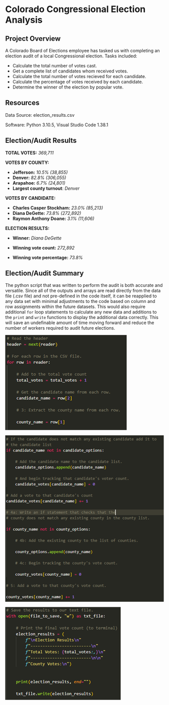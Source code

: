 # Colorado Congressional Election Analysis

## Project Overview
A Colorado Board of Elections employee has tasked us with completing an election audit of a local Congressional election. Tasks included:
- Calculate the total number of votes cast.
- Get a complete list of candidates whom received votes.
- Calculate the total number of votes recieved for each candidate.
- Calculate the percentage of votes received by each candidate.
- Determine the winner of the election by popular vote.

## Resources
Data Source: election_results.csv

Software: Python 3.10.5, Visual Studio Code 1.38.1

## Election/Audit Results

**TOTAL VOTES:** *369,711*

**VOTES BY COUNTY:**

- **Jefferson:** *10.5% (38,855)*
- **Denver:** *82.8% (306,055)*
- **Arapahoe:** *6.7% (24,801)*
- **Largest county turnout**: *Denver*

**VOTES BY CANDIDATE:**

- **Charles Casper Stockham:** *23.0% (85,213)*
- **Diana DeGette:** *73.8% (272,892)*
- **Raymon Anthony Doane:** *3.1% (11,606)*

**ELECTION RESULTS:**

- **Winner:** *Diana DeGette*

- **Winning vote count:** *272,892*

- **Winning vote percentage:** *73.8%*

## Election/Audit Summary
The python script that was written to perform the audit is both accurate and versatile.  Since all of the outputs and arrays are read directly from the data file (.csv file) and not pre-defined in the code itself, it can be reapplied to any data set with minimal adjustments to the code based on column and row assignments within the future datasets. This would also require additional ``for`` loop statements to calculate any new data and additions to the ``print`` and ``write`` functions to display the additional data correctly. This will save an undefinable amount of time moving forward and reduce the number of workers required to audit future elections.

![row code](https://github.com/Ian-T-Dixon/Election_Analysis/blob/main/Resources/row_code.PNG)

![candidate code](https://github.com/Ian-T-Dixon/Election_Analysis/blob/main/Resources/candidate_code.PNG)

![row code](https://github.com/Ian-T-Dixon/Election_Analysis/blob/main/Resources/print_output.PNG)
